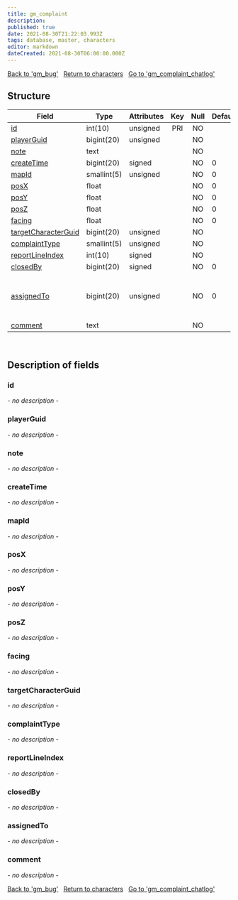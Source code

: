 ```yaml
---
title: gm_complaint
description: 
published: true
date: 2021-08-30T21:22:03.993Z
tags: database, master, characters
editor: markdown
dateCreated: 2021-08-30T06:00:00.000Z
---
```


<a href="https://dev.trinitycore.info/en/database/master/characters/gm_bug" class="mt-5 v-btn v-btn--depressed v-btn--flat v-btn--outlined theme--light v-size--default darkblue--text text--lighten-3"><span class="v-btn__content"><i aria-hidden="true" class="v-icon notranslate v-icon--left mdi mdi-arrow-left theme--light"></i><span>Back to 'gm_bug'</span></span></a>&nbsp;&nbsp;&nbsp;<a href="https://dev.trinitycore.info/en/database/master/characters/home" class="mt-5 v-btn v-btn--depressed v-btn--flat v-btn--outlined theme--light v-size--default darkblue--text text--lighten-3"><span class="v-btn__content"><i aria-hidden="true" class="v-icon notranslate v-icon--left mdi mdi-home-outline theme--light"></i><span>Return to characters</span></span></a>&nbsp;&nbsp;&nbsp;<a href="https://dev.trinitycore.info/en/database/master/characters/gm_complaint_chatlog" class="mt-5 v-btn v-btn--depressed v-btn--flat v-btn--outlined theme--light v-size--default darkblue--text text--lighten-3"><span class="v-btn__content"><span>Go to 'gm_complaint_chatlog'</span><i aria-hidden="true" class="v-icon notranslate v-icon--right mdi mdi-arrow-right theme--light"></i></span></a>

## Structure

| Field | Type | Attributes | Key | Null | Default | Extra | Comment |
| --- | --- | --- | :---: | :---: | --- | --- | --- |
| [id](#id) | int(10) | unsigned | PRI | NO |  |  |  |
| [playerGuid](#playerguid) | bigint(20) | unsigned |  | NO |  |  |  |
| [note](#note) | text |  |  | NO |  |  |  |
| [createTime](#createtime) | bigint(20) | signed |  | NO | 0 |  |  |
| [mapId](#mapid) | smallint(5) | unsigned |  | NO | 0 |  |  |
| [posX](#posx) | float |  |  | NO | 0 |  |  |
| [posY](#posy) | float |  |  | NO | 0 |  |  |
| [posZ](#posz) | float |  |  | NO | 0 |  |  |
| [facing](#facing) | float |  |  | NO | 0 |  |  |
| [targetCharacterGuid](#targetcharacterguid) | bigint(20) | unsigned |  | NO |  |  |  |
| [complaintType](#complainttype) | smallint(5) | unsigned |  | NO |  |  |  |
| [reportLineIndex](#reportlineindex) | int(10) | signed |  | NO |  |  |  |
| [closedBy](#closedby) | bigint(20) | signed |  | NO | 0 |  |  |
| [assignedTo](#assignedto) | bigint(20) | unsigned |  | NO | 0 |  | GUID of admin to whom ticket is assigned |
| [comment](#comment) | text |  |  | NO |  |  |  |
&nbsp;
## Description of fields

### id
*- no description -*
&nbsp;

### playerGuid
*- no description -*
&nbsp;

### note
*- no description -*
&nbsp;

### createTime
*- no description -*
&nbsp;

### mapId
*- no description -*
&nbsp;

### posX
*- no description -*
&nbsp;

### posY
*- no description -*
&nbsp;

### posZ
*- no description -*
&nbsp;

### facing
*- no description -*
&nbsp;

### targetCharacterGuid
*- no description -*
&nbsp;

### complaintType
*- no description -*
&nbsp;

### reportLineIndex
*- no description -*
&nbsp;

### closedBy
*- no description -*
&nbsp;

### assignedTo
*- no description -*
&nbsp;

### comment
*- no description -*
&nbsp;

<a href="https://dev.trinitycore.info/en/database/master/characters/gm_bug" class="mt-5 v-btn v-btn--depressed v-btn--flat v-btn--outlined theme--light v-size--default darkblue--text text--lighten-3"><span class="v-btn__content"><i aria-hidden="true" class="v-icon notranslate v-icon--left mdi mdi-arrow-left theme--light"></i><span>Back to 'gm_bug'</span></span></a>&nbsp;&nbsp;&nbsp;<a href="https://dev.trinitycore.info/en/database/master/characters/home" class="mt-5 v-btn v-btn--depressed v-btn--flat v-btn--outlined theme--light v-size--default darkblue--text text--lighten-3"><span class="v-btn__content"><i aria-hidden="true" class="v-icon notranslate v-icon--left mdi mdi-home-outline theme--light"></i><span>Return to characters</span></span></a>&nbsp;&nbsp;&nbsp;<a href="https://dev.trinitycore.info/en/database/master/characters/gm_complaint_chatlog" class="mt-5 v-btn v-btn--depressed v-btn--flat v-btn--outlined theme--light v-size--default darkblue--text text--lighten-3"><span class="v-btn__content"><span>Go to 'gm_complaint_chatlog'</span><i aria-hidden="true" class="v-icon notranslate v-icon--right mdi mdi-arrow-right theme--light"></i></span></a>

